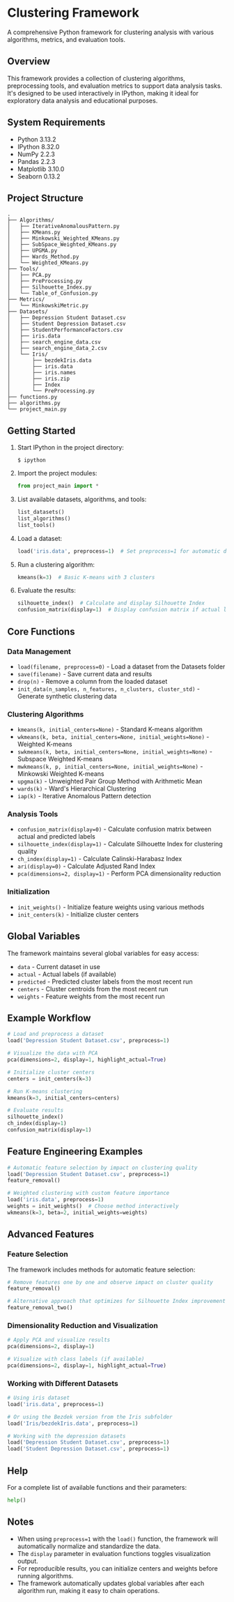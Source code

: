 # Clustering Framework

A comprehensive Python framework for clustering analysis with various algorithms, metrics, and evaluation tools.

## Overview

This framework provides a collection of clustering algorithms, preprocessing tools, and evaluation metrics to support data analysis tasks. It's designed to be used interactively in IPython, making it ideal for exploratory data analysis and educational purposes.

## System Requirements

- Python 3.13.2
- IPython 8.32.0
- NumPy 2.2.3
- Pandas 2.2.3
- Matplotlib 3.10.0
- Seaborn 0.13.2

## Project Structure

```
.
├── Algorithms/
│   ├── IterativeAnomalousPattern.py
│   ├── KMeans.py
│   ├── Minkowski_Weighted_KMeans.py
│   ├── SubSpace_Weighted_KMeans.py
│   ├── UPGMA.py
│   ├── Wards_Method.py
│   └── Weighted_KMeans.py
├── Tools/
│   ├── PCA.py
│   ├── PreProcessing.py
│   ├── Silhouette_Index.py
│   └── Table_of_Confusion.py
├── Metrics/
│   └── MinkowskiMetric.py
├── Datasets/
│   ├── Depression Student Dataset.csv
│   ├── Student Depression Dataset.csv
│   ├── StudentPerformanceFactors.csv
│   ├── iris.data
│   ├── search_engine_data.csv
│   ├── search_engine_data_2.csv
│   └── Iris/
│       ├── bezdekIris.data
│       ├── iris.data
│       ├── iris.names
│       ├── iris.zip
│       ├── Index
│       └── PreProcessing.py
├── functions.py
├── algorithms.py
└── project_main.py
```

## Getting Started

1. Start IPython in the project directory:
   ```
   $ ipython
   ```

2. Import the project modules:
   ```python
   from project_main import *
   ```

3. List available datasets, algorithms, and tools:
   ```python
   list_datasets()
   list_algorithms()
   list_tools()
   ```

4. Load a dataset:
   ```python
   load('iris.data', preprocess=1)  # Set preprocess=1 for automatic data preprocessing
   ```

5. Run a clustering algorithm:
   ```python
   kmeans(k=3)  # Basic K-means with 3 clusters
   ```

6. Evaluate the results:
   ```python
   silhouette_index()  # Calculate and display Silhouette Index
   confusion_matrix(display=1)  # Display confusion matrix if actual labels exist
   ```

## Core Functions

### Data Management

- `load(filename, preprocess=0)` - Load a dataset from the Datasets folder
- `save(filename)` - Save current data and results
- `drop(n)` - Remove a column from the loaded dataset
- `init_data(n_samples, n_features, n_clusters, cluster_std)` - Generate synthetic clustering data

### Clustering Algorithms

- `kmeans(k, initial_centers=None)` - Standard K-means algorithm
- `wkmeans(k, beta, initial_centers=None, initial_weights=None)` - Weighted K-means
- `swkmeans(k, beta, initial_centers=None, initial_weights=None)` - Subspace Weighted K-means
- `mwkmeans(k, p, initial_centers=None, initial_weights=None)` - Minkowski Weighted K-means
- `upgma(k)` - Unweighted Pair Group Method with Arithmetic Mean
- `wards(k)` - Ward's Hierarchical Clustering
- `iap(k)` - Iterative Anomalous Pattern detection

### Analysis Tools

- `confusion_matrix(display=0)` - Calculate confusion matrix between actual and predicted labels
- `silhouette_index(display=1)` - Calculate Silhouette Index for clustering quality
- `ch_index(display=1)` - Calculate Calinski-Harabasz Index
- `ari(display=0)` - Calculate Adjusted Rand Index
- `pca(dimensions=2, display=1)` - Perform PCA dimensionality reduction

### Initialization

- `init_weights()` - Initialize feature weights using various methods
- `init_centers(k)` - Initialize cluster centers

## Global Variables

The framework maintains several global variables for easy access:

- `data` - Current dataset in use
- `actual` - Actual labels (if available)
- `predicted` - Predicted cluster labels from the most recent run
- `centers` - Cluster centroids from the most recent run
- `weights` - Feature weights from the most recent run

## Example Workflow

```python
# Load and preprocess a dataset
load('Depression Student Dataset.csv', preprocess=1)

# Visualize the data with PCA
pca(dimensions=2, display=1, highlight_actual=True)

# Initialize cluster centers
centers = init_centers(k=3)

# Run K-means clustering
kmeans(k=3, initial_centers=centers)

# Evaluate results
silhouette_index()
ch_index(display=1)
confusion_matrix(display=1)
```

## Feature Engineering Examples

```python
# Automatic feature selection by impact on clustering quality
load('Depression Student Dataset.csv', preprocess=1)
feature_removal()

# Weighted clustering with custom feature importance
load('iris.data', preprocess=1)
weights = init_weights()  # Choose method interactively
wkmeans(k=3, beta=2, initial_weights=weights)
```

## Advanced Features

### Feature Selection

The framework includes methods for automatic feature selection:

```python
# Remove features one by one and observe impact on cluster quality
feature_removal()

# Alternative approach that optimizes for Silhouette Index improvement
feature_removal_two()
```

### Dimensionality Reduction and Visualization

```python
# Apply PCA and visualize results
pca(dimensions=2, display=1)

# Visualize with class labels (if available)
pca(dimensions=2, display=1, highlight_actual=True)
```

### Working with Different Datasets

```python
# Using iris dataset
load('iris.data', preprocess=1)

# Or using the Bezdek version from the Iris subfolder
load('Iris/bezdekIris.data', preprocess=1)

# Working with the depression datasets
load('Depression Student Dataset.csv', preprocess=1)
load('Student Depression Dataset.csv', preprocess=1)
```

## Help

For a complete list of available functions and their parameters:

```python
help()
```

## Notes

- When using `preprocess=1` with the `load()` function, the framework will automatically normalize and standardize the data.
- The `display` parameter in evaluation functions toggles visualization output.
- For reproducible results, you can initialize centers and weights before running algorithms.
- The framework automatically updates global variables after each algorithm run, making it easy to chain operations.
